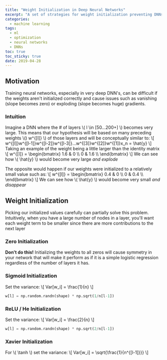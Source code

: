 ```yaml
---
title: "Weight Initialization in Deep Neural Networks" 
excerpt: "A set of strategies for weight initialization preventing DNNs from having problems like vanishing or exploding gradients"
categories:
  - machine learning
tags:
  - ml
  - optimization
  - neural networks
  - DNNs
toc: true
toc_sticky: true
date: 2019-04-28
---
```

<script id="MathJax-script" async src="https://cdnjs.cloudflare.com/ajax/libs/mathjax/2.7.7/MathJax.js?config=TeX-MML-AM_CHTML"></script>
<script async src="https://unpkg.com/mermaid@8.6.4/dist/mermaid.min.js"></script>

## Motivation
Training neural networks, especially in very deep DNN's, can be difficult if the weights aren't initialized correctly and cause issues such as vanishing (slope becomes zero) or exploding (slope becomes huge) gradients.

### Intuition
Imagine a DNN where the # of layers \\( l \in [50...200+] \\) becomes very large. This means that our hypothesis will be based on many preceding weights \\() w^{[l]} \\) of those layers and will be conceptually similar to:
\\[ w^{[l]}w^{[l-1]}w^{[l-2]}w^{[l-3]}...w^{[3]}w^{[2]}w^{[1]}x_n = \hat{y} \\]
Taking an example of the weight being a little larger than the identity matrix
\\[ w^{[l]} = \begin{bmatrix} 1.6 & 0 \\\ 0 & 1.6 \\\ \end{bmatrix} \\]
We can see how \\( \hat{y} \\) would become very large *and explode*

The opposite would happen if our weights were initialized to a relatively small value such as:
\\[ w^{[l]} = \begin{bmatrix} 0.4 & 0 \\\ 0 & 0.4 \\\ \end{bmatrix} \\]
We can see how \\( \hat{y} \\) would become very small *and disappear*

## Weight Initialization
Picking our initialized values carefully can partially solve this problem. Intuitively, when you have a large number of nodes in a layer, you'll want each weight term to be smaller since there are more contributions to the next layer

### Zero Initialization
**Don't do this!** Initializing the weights to all zeros will cause symmetry in your network that will make it perform as if it is a simple logistic regression regardless of the number of layers it has.

### Sigmoid Initialization
Set the variance:
 \\[ Var[w_i] = \frac{1}{n} \\]
```python
w[l] = np.random.randn(shape) * np.sqrt(1/n[l-1])
```

### ReLU / He Initialization
Set the variance:
 \\[ Var[w_i] = \frac{2}{n} \\]
```python
w[l] = np.random.randn(shape) * np.sqrt(2/n[l-1])
```

### Xavier Initialization
For \\( \tanh \\) set the variance:
\\[ Var[w_i] = \sqrt{\frac{1}{n^{[l-1]}}} \\]
